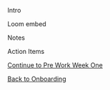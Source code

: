 Intro

Loom embed

Notes

Action Items

[Continue to Pre Work Week One](https://github.com/bootcamp-students/Resources/wiki/Pre-Work-Week-1)

[Back to Onboarding](https://github.com/bootcamp-students/Resources/wiki/Syllabus#onboarding)